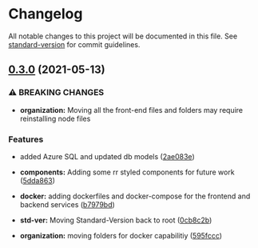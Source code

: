 # Changelog

All notable changes to this project will be documented in this file. See [standard-version](https://github.com/conventional-changelog/standard-version) for commit guidelines.

## [0.3.0](https://github.com/rollsroycedev/MEC/compare/v0.1.6...v0.3.0) (2021-05-13)


### ⚠ BREAKING CHANGES

* **organization:** Moving all the front-end files and folders may require reinstalling node files

### Features

* added Azure SQL and updated db models ([2ae083e](https://github.com/rollsroycedev/MEC/commit/2ae083e1e3c63dbb09a01a8c3840e9c600b93b17))
* **components:** Adding some rr styled components for future work ([5dda863](https://github.com/rollsroycedev/MEC/commit/5dda8630689ccf7d1f963dcb34a7acca316b3e7e))
* **docker:** adding dockerfiles and docker-compose for the frontend and backend services ([b7979bd](https://github.com/rollsroycedev/MEC/commit/b7979bd41f02e083c5fcefadf9e0c7e3f87ef6c0))
* **std-ver:** Moving Standard-Version back to root ([0cb8c2b](https://github.com/rollsroycedev/MEC/commit/0cb8c2b9c3362380b0145e30d91ccbf1c84bf0c0))


* **organization:** moving folders for docker capabilitiy ([595fccc](https://github.com/rollsroycedev/MEC/commit/595fccc1fed506056466ed1efc6cb5d719bceab9))
